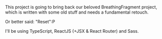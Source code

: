 This project is going to bring back our beloved BreathingFragment project, which is written with some old stuff and needs a fundamental retouch.

Or better said: "Reset":P

I'll be using TypeScript, ReactJS (+JSX & React Router) and Sass.